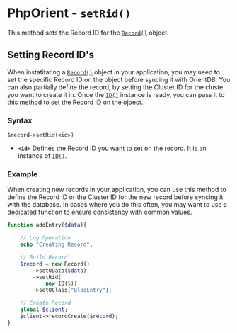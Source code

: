 
# PhpOrient - `setRid()`

This method sets the Record ID for the [`Record()`](PHP-Record.md) object.

## Setting Record ID's

When instatitating a [`Record()`](PHP-Record.md) object in your application, you may need to set the specific Record ID on the object before syncing it with OrientDB.  You can also partially define the record, by setting the Cluster ID for the cluste you want to create it in.  Once the [`ID()`](PHP-ID.md) instance is ready, you can pass it to this method to set the Record ID on the ojbect.

### Syntax

```
$record->setRid(<id>)
```

- **`<id>`** Defines the Record ID you want to set on the record.  It is an instance of [`ID()`](PHP-ID.md). 

### Example

When creating new records in your application, you can use this method to define the Record ID or the Cluster ID for the new record before syncing it with the database.  In cases where you do this often, you may want to use a dedicated function to ensure consistency with common values.

```php
function addEntry($data){

	// Log Operation
	echo "Creating Record";

	// Build Record
	$record = new Record()
		->setOData($data)
		->setRid(
			new ID(5))
		->setOClass("BlogEntry");

	// Create Record
	global $client;
	$client->recordCreate($record);
}
```
